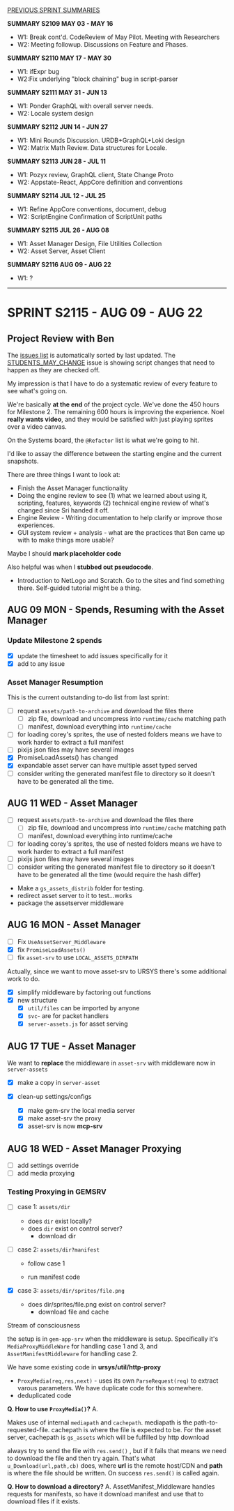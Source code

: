 [PREVIOUS SPRINT SUMMARIES](00-dev-archives/sprint-summaries.md)

**SUMMARY S2109 MAY 03 - MAY 16**

* W1: Break cont'd. CodeReview of May Pilot. Meeting with Researchers
* W2: Meeting followup. Discussions on Feature and Phases.

**SUMMARY S2110 MAY 17 - MAY 30**

* W1: ifExpr bug
* W2:Fix underlying "block chaining" bug in script-parser

**SUMMARY S2111 MAY 31 - JUN 13**

* W1: Ponder GraphQL with overall server needs.
* W2: Locale system design

**SUMMARY S2112 JUN 14 - JUN 27**

* W1: Mini Rounds Discussion. URDB+GraphQL+Loki design
* W2: Matrix Math Review. Data structures for Locale.

**SUMMARY S2113 JUN 28 - JUL 11**

*  W1: Pozyx review, GraphQL client, State Change Proto
* W2: Appstate-React, AppCore definition and conventions

**SUMMARY S2114 JUL 12 - JUL 25**

* W1: Refine AppCore conventions, document, debug
* W2: ScriptEngine Confirmation of ScriptUnit paths

**SUMMARY S2115 JUL 26 - AUG 08**

* W1: Asset Manager Design, File Utilities Collection
* W2: Asset Server, Asset Client

**SUMMARY S2116 AUG 09 - AUG 22**

* W1: ?

---

# SPRINT S2115 - AUG 09 - AUG 22

## Project Review with Ben

The [issues list](https://gitlab.com/stepsys/gem-step/gsgo/-/issues) is automatically sorted by last updated. The [STUDENTS_MAY_CHANGE](https://gitlab.com/stepsys/gem-step/gsgo/-/issues/287) issue is showing script changes that need to happen as they are checked off.

My impression is that I have to do a systematic review of every feature to see what's going on.

We're basically **at the end** of the project cycle. We've done the 450 hours for Milestone 2. The remaining 600 hours is improving the experience. Noel **really wants video**, and they would be satisfied with just playing sprites over a video canvas.

On the Systems board, the `@Refactor` list is what we're going to hit.

I'd like to assay the difference between the starting engine and the current snapshots.

There are three things I want to look at:

* Finish the Asset Manager functionality
* Doing the engine review to see (1) what we learned about using it, scripting, features, keywords (2) technical engine review of what's changed since Sri handed it off.
* Engine Review - Writing documentation to help clarify or improve those experiences.
* GUI system review + analysis - what are the practices that Ben came up with to make things more usable?

Maybe I should **mark placeholder code**

Also helpful was when I **stubbed out pseudocode**. 

* Introduction to NetLogo and Scratch. Go to the sites and find something there. Self-guided tutorial might be a thing. 

## AUG 09 MON - Spends, Resuming with the Asset Manager

### Update Milestone 2 spends

* [x] update the timesheet to add issues specifically for it
* [x] add to any issue

### Asset Manager Resumption

This is the current outstanding to-do list from last sprint:

* [ ] request `assets/path-to-archive` and download the files there
  * [ ] zip file, download and uncompress into `runtime/cache` matching path
  * [ ] manifest, download everything into `runtime/cache`
* [ ] for loading corey's sprites, the use of nested folders means we have to work harder to extract a full manifest
* [ ] pixijs json files may have several images
* [x] PromiseLoadAssets() has changed
* [x] expandable asset server can have multiple asset typed served
* [ ] consider writing the generated manifest file to directory so it doesn't have to be generated all the time.

## AUG 11 WED - Asset Manager

* [ ] request `assets/path-to-archive` and download the files there
  * [ ] zip file, download and uncompress into `runtime/cache` matching path
  * [ ] manifest, download everything into runtime/cache
* [ ] for loading corey's sprites, the use of nested folders means we have to work harder to extract a full manifest
* [ ] pixijs json files may have several images
* [ ] consider writing the generated manifest file to directory so it doesn't have to be generated all the time (would require the hash differ)

* Make a `gs_assets_distrib` folder for testing.
* redirect asset server to it to test...works
* package the assetserver middleware

## AUG 16 MON - Asset Manager

* [ ] Fix `UseAssetServer_Middleware`
* [x] fix `PromiseLoadAssets()`
* [ ] fix `asset-srv` to use `LOCAL_ASSETS_DIRPATH`

Actually, since we want to move asset-srv to URSYS there's some additional work to do. 

* [x] simplify middleware by factoring out functions
* [x] new structure
  * [x] `util/files` can be imported by anyone
  * [x] `svc`- are for packet handlers
  * [x] `server-assets.js` for asset serving

## AUG 17 TUE - Asset Manager

We want to **replace** the middleware in `asset-srv` with middleware now in `server-assets` 

* [x] make a copy in `server-asset`

* [x] clean-up settings/configs
  * [x] make gem-srv the local media server
  * [x] make asset-srv the proxy
  * [x] asset-srv is now **mcp-srv**

## AUG 18 WED - Asset Manager Proxying

* [ ] add settings override
* [ ] add media proxying

### Testing Proxying in GEMSRV

* [ ] case 1: `assets/dir`
  * does `dir` exist locally?
  * does `dir` exist on control server?
    * download dir

* [ ] case 2: `assets/dir?manifest`

  * follow case 1

  * run manifest code

    

* [x] case 3: `assets/dir/sprites/file.png`

  * does dir/sprites/file.png exist on control server?
    * download file and cache

Stream of consciousness

the setup is in `gem-app-srv` when the middleware is setup. Specifically it's `MediaProxyMiddleWare` for handling case 1 and 3, and `AssetManifestMiddleware` for handling case 2.

We have some existing code in **ursys/util/http-proxy**

* `ProxyMedia(req,res,next)` - uses its own `ParseRequest(req)` to extract varous parameters. We have duplicate code for this somewhere. 
* deduplicated code

**Q. How to use `ProxyMedia()`?**
A. 

Makes use of internal `mediapath` and `cachepath`. mediapath is the path-to-requested-file. cachepath is where the file is expected to be. For the asset server, cachepath is `gs_assets` which will be fulfilled by http download

always try to send the file with `res.send()` , but if it fails that means we need to download the file and then try again. That's what `u_Download(url,path,cb)` does, where **url** is the remote host/CDN and **path** is where the file should be written. On success `res.send()` is called again.

**Q. How to download a directory?**
A. AssetManifest_Middleware handles requests for manifests, so have it download manifest and use that to download files if it exists.
